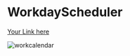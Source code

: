 # WorkdayScheduler
[Your Link here](https://jermaine1988.github.io/WorkdayScheduler/)



![workcalendar](https://user-images.githubusercontent.com/105750913/176332859-0364a9f3-fd61-4ab2-9819-a1bf2f0c1637.png)
